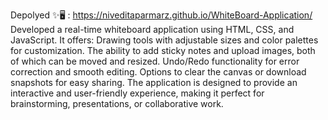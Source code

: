 Depolyed ✨🖥 : https://niveditaparmarz.github.io/WhiteBoard-Application/
Developed a real-time whiteboard application using HTML, CSS, and JavaScript. 
It offers:
Drawing tools with adjustable sizes and color palettes for customization.
The ability to add sticky notes and upload images, both of which can be moved and resized.
Undo/Redo functionality for error correction and smooth editing.
Options to clear the canvas or download snapshots for easy sharing.
The application is designed to provide an interactive and user-friendly experience, making it perfect for brainstorming, presentations, or collaborative work.
